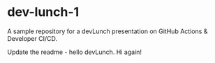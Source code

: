# dev-lunch-1

A sample repository for a devLunch presentation on GitHub Actions & Developer CI/CD.

Update the readme - hello devLunch. Hi again!
